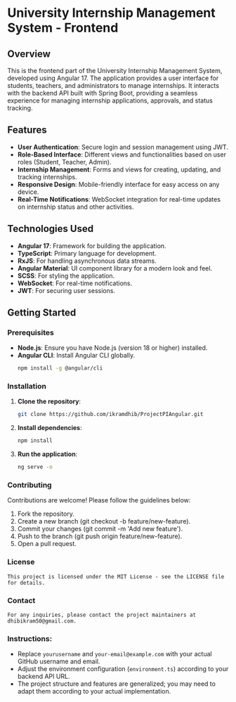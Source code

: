 # University Internship Management System - Frontend

## Overview

This is the frontend part of the University Internship Management System, developed using Angular 17. The application provides a user interface for students, teachers, and administrators to manage internships. It interacts with the backend API built with Spring Boot, providing a seamless experience for managing internship applications, approvals, and status tracking.

## Features

- **User Authentication**: Secure login and session management using JWT.
- **Role-Based Interface**: Different views and functionalities based on user roles (Student, Teacher, Admin).
- **Internship Management**: Forms and views for creating, updating, and tracking internships.
- **Responsive Design**: Mobile-friendly interface for easy access on any device.
- **Real-Time Notifications**: WebSocket integration for real-time updates on internship status and other activities.

## Technologies Used

- **Angular 17**: Framework for building the application.
- **TypeScript**: Primary language for development.
- **RxJS**: For handling asynchronous data streams.
- **Angular Material**: UI component library for a modern look and feel.
- **SCSS**: For styling the application.
- **WebSocket**: For real-time notifications.
- **JWT**: For securing user sessions.

## Getting Started

### Prerequisites

- **Node.js**: Ensure you have Node.js (version 18 or higher) installed.
- **Angular CLI**: Install Angular CLI globally.
  ```bash
  npm install -g @angular/cli
### Installation

1. **Clone the repository**:
    ```bash
   git clone https://github.com/ikramdhib/ProjectPIAngular.git
2. **Install dependencies**:
   ```bash
   npm install
3. **Run the application**:
    ```bash
   ng serve -o

### Contributing
Contributions are welcome! Please follow the guidelines below:

1. Fork the repository.
2. Create a new branch (git checkout -b feature/new-feature).
3. Commit your changes (git commit -m 'Add new feature').
4. Push to the branch (git push origin feature/new-feature).
5. Open a pull request.

### License

    This project is licensed under the MIT License - see the LICENSE file for details.

### Contact
    For any inquiries, please contact the project maintainers at dhibikram50@gmail.com.
    
### Instructions:
- Replace `yourusername` and `your-email@example.com` with your actual GitHub username and email.
- Adjust the environment configuration (`environment.ts`) according to your backend API URL.
- The project structure and features are generalized; you may need to adapt them according to your actual implementation.
